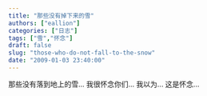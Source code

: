 ```yaml
---
title: "那些没有掉下来的雪"
authors: ["eallion"]
categories: ["日志"]
tags: ["雪","怀念"]
draft: false
slug: "those-who-do-not-fall-to-the-snow"
date: "2009-01-03 23:40:00"
---
```


那些没有落到地上的雪...
我很怀念你们...
我以为...
这是怀念...
